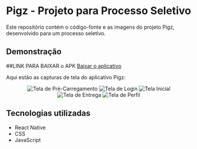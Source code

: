 # Pigz - Projeto para Processo Seletivo

Este repositório contém o código-fonte e as imagens do projeto Pigz, desenvolvido para um processo seletivo.

## Demonstração

##LINK PARA BAIXAR o APK
<a href="https://github.com/AlexandreFelipeBuch/Pigz/raw/main/image/app-release.apk">Baixar o aplicativo</a>

Aqui estão as capturas de tela do aplicativo Pigz:

<div align="center">
  <img alt="Tela de Pré-Carregamento" src="./image/Preload.png" />
  <img alt="Tela de Login" src="./image/Signin.png" />
  <img alt="Tela Inicial" src="./image/Home.png" />
  <img alt="Tela de Entrega" src="./image/delivery.png" />
   <img alt="Tela de Perfil" src="./image/Profile.png" />
</div>

## Tecnologias utilizadas

- React Native
- CSS
- JavaScript

